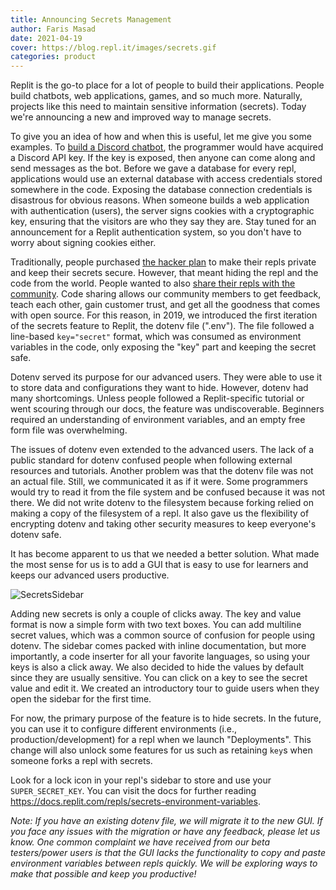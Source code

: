 ```yaml
---
title: Announcing Secrets Management
author: Faris Masad
date: 2021-04-19
cover: https://blog.repl.it/images/secrets.gif
categories: product
---
```



Replit is the go-to place for a lot of people to build their applications. People build chatbots, web applications, games, and so much more. Naturally, projects like this need to maintain sensitive information (secrets). Today we're announcing a new and improved way to manage secrets.

To give you an idea of how and when this is useful, let me give you some examples. To [build a Discord chatbot](https://www.codementor.io/@garethdwyer/building-a-discord-bot-with-python-and-repl-it-miblcwejz), the programmer would have acquired a Discord API key. If the key is exposed, then anyone can come along and send messages as the bot. Before we gave a database for every repl, applications would use an external database with access credentials stored somewhere in the code. Exposing the database connection credentials is disastrous for obvious reasons. When someone builds a web application with authentication (users), the server signs cookies with a cryptographic key, ensuring that the visitors are who they say they are. Stay tuned for an announcement for a Replit authentication system, so you don't have to worry about signing cookies either.

Traditionally, people purchased [the hacker plan](https://replit.com/site/pricing) to make their repls private and keep their secrets secure. However, that meant hiding the repl and the code from the world. People wanted to also [share their repls with the community](https://replit.com/talk/share). Code sharing allows our community members to get feedback, teach each other, gain customer trust, and get all the goodness that comes with open source. For this reason, in 2019, we introduced the first iteration of the secrets feature to Replit, the dotenv file (".env"). The file followed a line-based `key="secret"` format, which was consumed as environment variables in the code, only exposing the "key" part and keeping the secret safe.

Dotenv served its purpose for our advanced users. They were able to use it to store data and configurations they want to hide. However, dotenv had many shortcomings. Unless people followed a Replit-specific tutorial or went scouring through our docs, the feature was undiscoverable. Beginners required an understanding of environment variables, and an empty free form file was overwhelming.

The issues of dotenv even extended to the advanced users. The lack of a public standard for dotenv confused people when following external resources and tutorials. Another problem was that the dotenv file was not an actual file. Still, we communicated it as if it were. Some programmers would try to read it from the file system and be confused because it was not there. We did not write dotenv to the filesystem because forking relied on making a copy of the filesystem of a repl. It also gave us the flexibility of encrypting dotenv and taking other security measures to keep everyone's dotenv safe.

It has become apparent to us that we needed a better solution. What made the most sense for us is to add a GUI that is easy to use for learners and keeps our advanced users productive.

![SecretsSidebar](https://blog.replit.com/images/secrets.gif)

Adding new secrets is only a couple of clicks away. The key and value format is now a simple form with two text boxes. You can add multiline secret values, which was a common source of confusion for people using dotenv. The sidebar comes packed with inline documentation, but more importantly, a code inserter for all your favorite languages, so using your keys is also a click away. We also decided to hide the values by default since they are usually sensitive. You can click on a key to see the secret value and edit it. We created an introductory tour to guide users when they open the sidebar for the first time.

For now, the primary purpose of the feature is to hide secrets. In the future, you can use it to configure different environments (i.e., production/development) for a repl when we launch "Deployments". This change will also unlock some features for us such as retaining `key`s when someone forks a repl with secrets.

Look for a lock icon in your repl's sidebar to store and use your `SUPER_SECRET_KEY`. You can visit the docs for further reading https://docs.replit.com/repls/secrets-environment-variables.

*Note: If you have an existing dotenv file, we will migrate it to the new GUI. If you face any issues with the migration or have any feedback, please let us know. One common complaint we have received from our beta testers/power users is that the GUI lacks the functionality to copy and paste environment variables between repls quickly. We will be exploring ways to make that possible and keep you productive!*